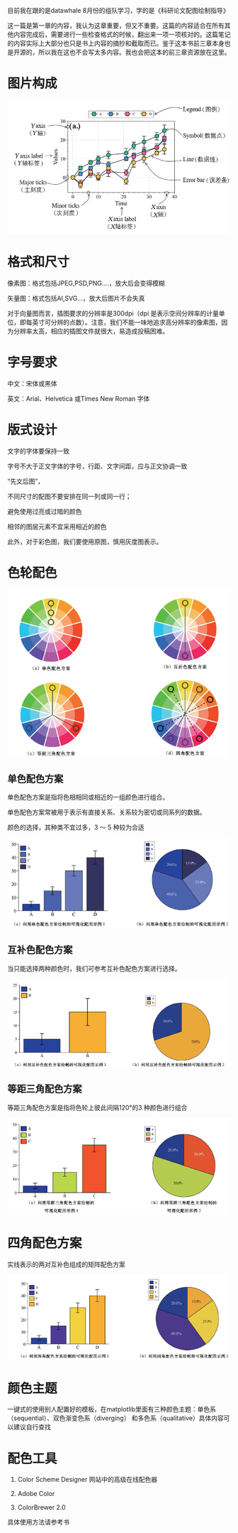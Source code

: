 目前我在跟的是datawhale 8月份的组队学习，学的是《科研论文配图绘制指导》

这一篇是第一章的内容，我认为这章重要，但又不重要。这篇的内容适合在所有其他内容完成后，需要进行一些检查格式的时候，翻出来一项一项核对的。这篇笔记的内容实际上大部分也只是书上内容的摘抄和截取而已。鉴于这本书前三章本身也是开源的，所以我在这也不会写太多内容。我也会把这本的前三章资源放在这里。

# 图片构成

![image-20230814234748686](assets/image-20230814234748686.png)

# 格式和尺寸

像素图：格式包括JPEG,PSD,PNG....，放大后会变得模糊

矢量图：格式包括AI,SVG...，放大后图片不会失真

对于向量图而言，插图要求的分辨率是300dpi（dpi 是表示空间分辨率的计量单位，即每英寸可分辨的点数）。注意，我们不能一味地追求高分辨率的像素图，因为分辨率太高，相应的插图文件就很大，易造成投稿困难。

# 字号要求

中文：宋体或黑体

英文：Arial、Helvetica 或Times New Roman 字体

# 版式设计

文字的字体要保持一致

字号不大于正文字体的字号，行距、文字间距，应与正文协调一致

“先文后图”，

不同尺寸的配图不要安排在同一列或同一行；

避免使用过亮或过暗的颜色

相邻的图层元素不宜采用相近的颜色

此外，对于彩色图，我们要使用原图，慎用灰度图表示。

# 色轮配色

![image-20230815000618297](assets/image-20230815000618297.png)

## 单色配色方案

单色配色方案是指将色相相同或相近的一组颜色进行组合。

单色配色方案常被用于表示有直接关系、关系较为密切或同系列的数据。

颜色的选择，其种类不宜过多，3 ～ 5 种较为合适

![image-20230815000644035](assets/image-20230815000644035.png)

## 互补色配色方案

当只能选择两种颜色时，我们可参考互补色配色方案进行选择。

![image-20230815000653954](assets/image-20230815000653954.png)

## 等距三角配色方案

等距三角配色方案是指将色轮上彼此间隔120°的3 种颜色进行组合

![image-20230815000704489](assets/image-20230815000704489.png)

# 四角配色方案

实线表示的两对互补色组成的矩阵配色方案

![image-20230815000718855](assets/image-20230815000718855.png)

# 颜色主题

一键式的使用别人配置好的模板，在matplotlib里面有三种颜色主题：单色系（sequential）、双色渐变色系（diverging）
和多色系（qualitative）具体内容可以建议自行查找

# 配色工具

1. Color Scheme Designer 网站中的高级在线配色器

2. Adobe Color

3. ColorBrewer 2.0

具体使用方法请参考书
